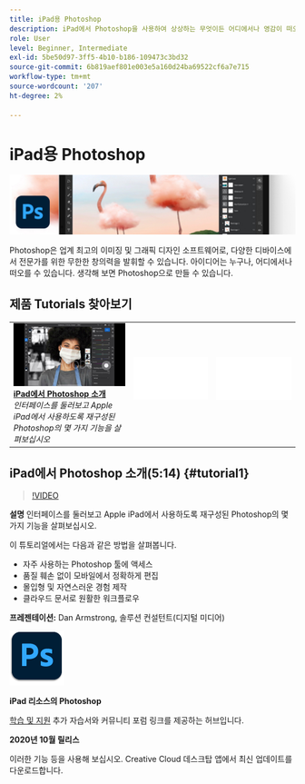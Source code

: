 ```yaml
---
title: iPad용 Photoshop
description: iPad에서 Photoshop을 사용하여 상상하는 무엇이든 어디에서나 영감이 떠오를 수 있습니다
role: User
level: Beginner, Intermediate
exl-id: 5be50d97-3ff5-4b10-b186-109473c3bd32
source-git-commit: 6b819aef801e003e5a160d24ba69522cf6a7e715
workflow-type: tm+mt
source-wordcount: '207'
ht-degree: 2%

---
```


# iPad용 Photoshop

![튜토리얼 메인 이미지](../assets/PSoniPad.jpg)

Photoshop은 업계 최고의 이미징 및 그래픽 디자인 소프트웨어로, 다양한 디바이스에서 전문가를 위한 무한한 창의력을 발휘할 수 있습니다. 아이디어는 누구나, 어디에서나 떠오를 수 있습니다. 생각해 보면 Photoshop으로 만들 수 있습니다.

## 제품 Tutorials 찾아보기

<table style="table-layout:fixed">
<tr>
 <td>
   <a href="photoshopipad.md#tutorial1">
      <img alt="iPad에서 Photoshop 소개" src="../assets/PSiPad_thumbnail.jpg" />
   </a>
    <div>
   <a href="photoshopipad.md#tutorial1"><strong>iPad에서 Photoshop 소개</strong></a>
    </div>
    <em>인터페이스를 둘러보고 Apple iPad에서 사용하도록 재구성된 Photoshop의 몇 가지 기능을 살펴보십시오</em>
    <br>
  </td>
  <td>
    <img alt="스페이서" src="../assets/Whitespacer.png" />
    <div>
    <br>
  </td>
  <td>
    <img alt="스페이서" src="../assets/Whitespacer.png" />
    <div>
    <br>
  </td>
</tr>
</table>

## iPad에서 Photoshop 소개(5:14) {#tutorial1}

>[!VIDEO](https://video.tv.adobe.com/v/326899?hidetitle=true)

**설명**
인터페이스를 둘러보고 Apple iPad에서 사용하도록 재구성된 Photoshop의 몇 가지 기능을 살펴보십시오.

이 튜토리얼에서는 다음과 같은 방법을 살펴봅니다.
* 자주 사용하는 Photoshop 툴에 액세스
* 품질 훼손 없이 모바일에서 정확하게 편집
* 몰입형 및 자연스러운 경험 제작
* 클라우드 문서로 원활한 워크플로우

**프레젠테이션:**
Dan Armstrong, 솔루션 컨설턴트(디지털 미디어)

![iPad 로고의 Photoshop](../assets/ps_appicon_96.png)

**iPad 리소스의 Photoshop**

[학습 및 지원](https://helpx.adobe.com/support/photoshop.html) 추가 자습서와 커뮤니티 포럼 링크를 제공하는 허브입니다.

**2020년 10월 릴리스**

이러한 기능 등을 사용해 보십시오. Creative Cloud 데스크탑 앱에서 최신 업데이트를 다운로드합니다.
